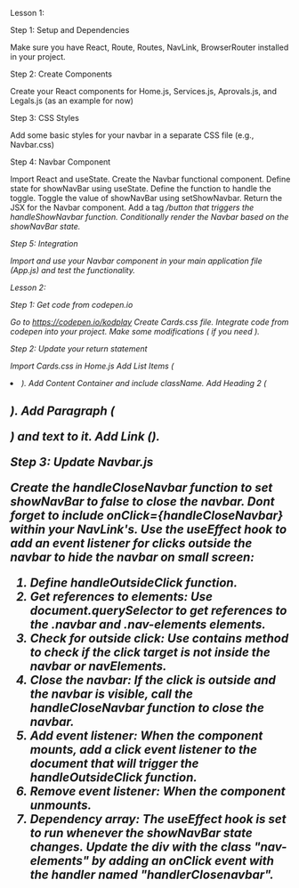 Lesson 1:

Step 1: Setup and Dependencies

Make sure you have React, Route, Routes, NavLink, BrowserRouter installed in your project. 

Step 2: Create Components

Create your React components for Home.js, Services.js, Aprovals.js, and Legals.js (as an example for now)

Step 3: CSS Styles

Add some basic styles for your navbar in a separate CSS file (e.g., Navbar.css)

Step 4: Navbar Component

Import React and useState.
Create the Navbar functional component.
Define state for showNavBar using useState.
Define the function to handle the toggle.
Toggle the value of showNavBar using setShowNavbar.
Return the JSX for the Navbar component.
Add a tag <i>/button that triggers the handleShowNavbar function.
Conditionally render the Navbar based on the showNavBar state.

Step 5: Integration

Import and use your Navbar component in your main application file (App.js) and test the functionality.


Lesson 2:


Step 1: Get code from codepen.io

Go to https://codepen.io/kodplay
Create Cards.css file.
Integrate code from codepen into your project.
Make some modifications ( if you need ).

Step 2: Update your return statement

Import Cards.css in Home.js
Add List Items (<li>).
Add Content Container and include className.
Add Heading 2 (<h2>).
Add Paragraph (<p>) and text to it.
Add Link (<NavLink>).

Step 3: Update Navbar.js

Create the handleCloseNavbar function to set showNavBar to false to close the navbar.
Dont forget to include onClick={handleCloseNavbar} within your NavLink's.
Use the useEffect hook to add an event listener for clicks outside the navbar to hide the navbar on small screen:
1. Define handleOutsideClick function.
2. Get references to elements: Use document.querySelector to get references to the .navbar and .nav-elements elements.
3. Check for outside click: Use contains method to check if the click target is not inside the navbar or navElements.
4. Close the navbar: If the click is outside and the navbar is visible, call the handleCloseNavbar function to close the navbar.
5. Add event listener: When the component mounts, add a click event listener to the document that will trigger the handleOutsideClick function.
6. Remove event listener: When the component unmounts.
7. Dependency array: The useEffect hook is set to run whenever the showNavBar state changes.
Update the div with the class "nav-elements" by adding an onClick event with the handler named "handlerClosenavbar".





